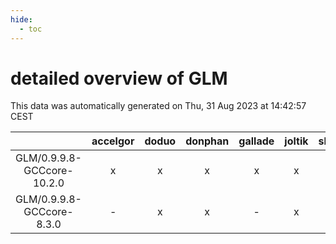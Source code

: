 ```yaml
---
hide:
  - toc
---
```


detailed overview of GLM
========================


This data was automatically generated on Thu, 31 Aug 2023 at 14:42:57 CEST  

| |accelgor|doduo|donphan|gallade|joltik|skitty|swalot|victini|
| :---: | :---: | :---: | :---: | :---: | :---: | :---: | :---: | :---: |
|GLM/0.9.9.8-GCCcore-10.2.0|x|x|x|x|x|x|x|x|
|GLM/0.9.9.8-GCCcore-8.3.0|-|x|x|-|x|x|x|x|
